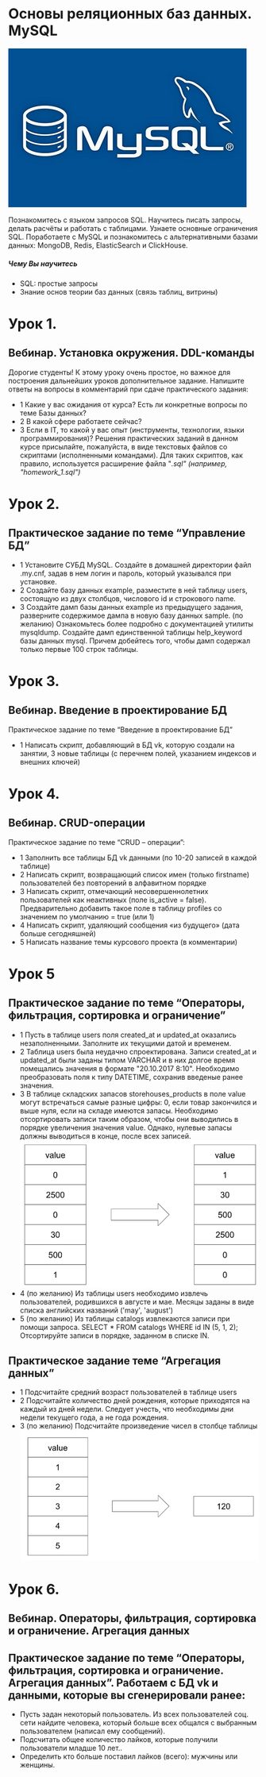 # Основы реляционных баз данных. MySQL
![MarkDown](https://github.com/vit050587/MySQL-homework-GB/blob/master/MySQL.jpg)

Познакомитесь с языком запросов SQL. Научитесь писать запросы, делать расчёты и работать с таблицами. Узнаете основные ограничения SQL. Поработаете с MySQL и познакомитесь с альтернативными базами данных: MongoDB, Redis, ElasticSearch и ClickHouse.
##### Чему Вы научитесь
* SQL: простые запросы
* Знание основ теории баз данных (связь таблиц, витрины)
# Урок 1. 
## Вебинар. Установка окружения. DDL-команды
Дорогие студенты!
К этому уроку очень простое, но важное для построения дальнейших уроков дополнительное задание.
Напишите ответы на вопросы в комментарий при сдаче практического задания:
* 1 Какие у вас ожидания от курса? Есть ли конкретные вопросы по теме Базы данных?
* 2 В какой сфере работаете сейчас?
* 3 Если в IT, то какой у вас опыт (инструменты, технологии, языки программирования)?
Решения практических заданий в данном курсе присылайте, пожалуйста, в виде текстовых файлов со скриптами (исполненными командами). Для таких скриптов, как правило, используется расширение файла "*.sql" (например, "homework_1.sql")*
# Урок 2.
## Практическое задание по теме “Управление БД”
* 1 Установите СУБД MySQL. Создайте в домашней директории файл .my.cnf, задав в нем логин и пароль, который указывался при установке.
* 2 Создайте базу данных example, разместите в ней таблицу users, состоящую из двух столбцов, числового id и строкового name.
* 3 Создайте дамп базы данных example из предыдущего задания, разверните содержимое дампа в новую базу данных sample.
(по желанию) Ознакомьтесь более подробно с документацией утилиты mysqldump. Создайте дамп единственной таблицы help_keyword базы данных mysql. Причем добейтесь того, чтобы дамп содержал только первые 100 строк таблицы.
# Урок 3. 
## Вебинар. Введение в проектирование БД
Практическое задание по теме “Введение в проектирование БД”
* 1 Написать скрипт, добавляющий в БД vk, которую создали на занятии, 3 новые таблицы (с перечнем полей, указанием индексов и внешних ключей)
# Урок 4. 
## Вебинар. CRUD-операции
Практическое задание по теме “CRUD – операции”:
* 1 Заполнить все таблицы БД vk данными (по 10-20 записей в каждой таблице)
* 2 Написать скрипт, возвращающий список имен (только firstname) пользователей без повторений в алфавитном порядке
* 3 Написать скрипт, отмечающий несовершеннолетних пользователей как неактивных (поле is_active = false). Предварительно добавить такое поле в таблицу profiles со значением по умолчанию = true (или 1)
* 4 Написать скрипт, удаляющий сообщения «из будущего» (дата больше сегодняшней)
* 5 Написать название темы курсового проекта (в комментарии)
# Урок 5
## Практическое задание по теме “Операторы, фильтрация, сортировка и ограничение”
* 1	Пусть в таблице users поля created_at и updated_at оказались незаполненными. Заполните их текущими датой и временем.
* 2	Таблица users была неудачно спроектирована. Записи created_at и updated_at были заданы типом VARCHAR и в них долгое время помещались значения в формате "20.10.2017 8:10". Необходимо преобразовать поля к типу DATETIME, сохранив введеные ранее значения.
* 3	В таблице складских запасов storehouses_products в поле value могут встречаться самые разные цифры: 0, если товар закончился и выше нуля, если на складе имеются запасы. Необходимо отсортировать записи таким образом, чтобы они выводились в порядке увеличения значения value. Однако, нулевые запасы должны выводиться в конце, после всех записей.
 ![MarkDown](https://github.com/vit050587/MySQL-homework-GB/blob/master/storehouses_products.png)
* 4	(по желанию) Из таблицы users необходимо извлечь пользователей, родившихся в августе и мае. Месяцы заданы в виде списка английских названий ('may', 'august')
* 5	(по желанию) Из таблицы catalogs извлекаются записи при помощи запроса. SELECT * FROM catalogs WHERE id IN (5, 1, 2); Отсортируйте записи в порядке, заданном в списке IN.
## Практическое задание теме “Агрегация данных”
* 1	Подсчитайте средний возраст пользователей в таблице users
* 2	Подсчитайте количество дней рождения, которые приходятся на каждый из дней недели. Следует учесть, что необходимы дни недели текущего года, а не года рождения.
* 3	(по желанию) Подсчитайте произведение чисел в столбце таблицы
 ![MarkDown](https://github.com/vit050587/MySQL-homework-GB/blob/master/users.png)
# Урок 6. 
## Вебинар. Операторы, фильтрация, сортировка и ограничение. Агрегация данных
## Практическое задание по теме “Операторы, фильтрация, сортировка и ограничение. Агрегация данных”. Работаем с БД vk и данными, которые вы сгенерировали ранее:
* Пусть задан некоторый пользователь. Из всех пользователей соц. сети найдите человека, который больше всех общался с выбранным пользователем (написал ему сообщений).
* Подсчитать общее количество лайков, которые получили пользователи младше 10 лет..
* Определить кто больше поставил лайков (всего): мужчины или женщины.

